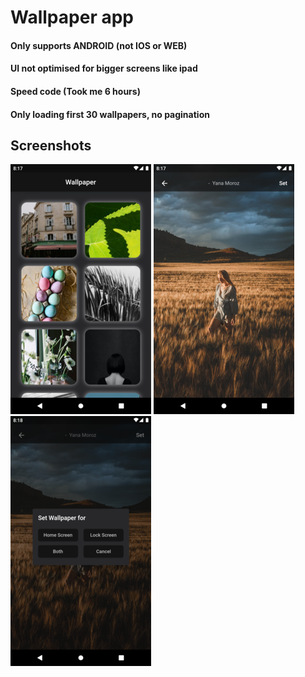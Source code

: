 # Wallpaper app


#### Only supports ANDROID (not IOS or WEB)
#### UI not optimised for bigger screens like ipad
#### Speed code (Took me 6 hours)
#### Only loading first 30 wallpapers, no pagination
###
###
## Screenshots 

![](https://github.com/anirudhsharma392/wallpaper/blob/master/screenshots/1.png)
![](https://github.com/anirudhsharma392/wallpaper/blob/master/screenshots/2.png)
![](https://github.com/anirudhsharma392/wallpaper/blob/master/screenshots/3.png)
